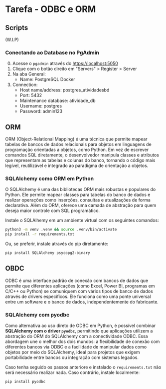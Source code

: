 # Tarefa - ODBC e ORM

## Scripts

(W.I.P)

### Conectando ao Database no PgAdmin

0. Acesse o `pgadmin` através do <https://localhost:5050>
1. Clique com o botão direito em "Servers" > Register > Server
2. Na aba General:
   - Name: PostgreSQL Docker
3. Connection:
   - Host name/address: postgres_atividadesbd
   - Port: 5432
   - Maintenance database: atividade_db
   - Username: postgres
   - Password: admin123

## ORM

ORM (Object-Relational Mapping) é uma técnica que permite mapear tabelas de bancos de dados relacionais para objetos em linguagens de programação orientadas a objetos, como Python. Em vez de escrever comandos SQL diretamente, o desenvolvedor manipula classes e atributos que representam as tabelas e colunas do banco, tornando o código mais legível, reutilizável e integrado ao paradigma de orientação a objetos.

### SQLAlchemy como ORM em Python

O SQLAlchemy é uma das bibliotecas ORM mais robustas e populares do Python. Ele permite mapear classes para tabelas do banco de dados e realizar operações como inserções, consultas e atualizações de forma declarativa. Além do ORM, oferece uma camada de abstração para quem deseja maior controle com SQL programático.

Instale o SQLAlhemy em um ambiente virtual com os seguintes comandos:

```bash
python3 -m venv .venv && source .venv/bin/activate
pip install -r requirements.txt
```

Ou, se preferir, instale através do pip diretamente:

```bash
pip install SQLAlchemy psycopg2-binary
```

## OBDC

ODBC é uma interface padrão de conexão com bancos de dados que permite que diferentes aplicações (como Excel, Power BI, programas em C/C++ ou Python) se comuniquem com vários tipos de banco de dados através de drivers específicos. Ele funciona como uma ponte universal entre um software e o banco de dados, independentemente do fabricante.

### SQLAlchemy com pyodbc

Como alternativa ao uso direto de ODBC em Python, é possível combinar **SQLAlchemy com o driver `pyodbc`**, permitindo que aplicações utilizem a abstração do ORM do SQLAlchemy com a conectividade ODBC. Essa abordagem une o melhor dos dois mundos: a flexibilidade de conexão com diferentes bancos via ODBC e a facilidade de manipular dados como objetos por meio do SQLAlchemy, ideal para projetos que exigem portabilidade entre bancos ou integração com sistemas legados.

Caso tenha seguido os passos anteriore e instalado o `requirements.txt` não será necessário realizar nada. Caso contrário, instale localmente:

```bash
pip install pyodbc
```
